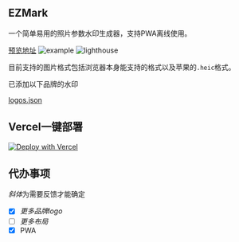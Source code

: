 ## EZMark

一个简单易用的照片参数水印生成器，支持PWA离线使用。

[预览地址](https://ezmark.lavac.cc/)
![example](https://i.imgur.com/4tsHcCF.png)
![lighthouse](https://i.imgur.com/zZqndhW.png)

目前支持的图片格式包括浏览器本身能支持的格式以及苹果的`.heic`格式。

已添加以下品牌的水印

[logos.json](src/components/Watermark/logos.json)

## Vercel一键部署

[![Deploy with Vercel](https://vercel.com/button)](https://vercel.com/new/clone?repository-url=https%3A%2F%2Fgithub.com%2FLavaCxx%2FEZMark)

## 代办事项

*斜体*为需要反馈才能确定

- [x] _更多品牌logo_
- [ ] _更多布局_
- [x] PWA
